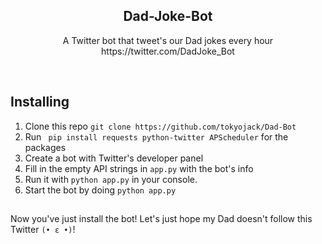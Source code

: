 <h2  align="center">Dad-Joke-Bot</h2>
<p  align="center">A Twitter bot that tweet's our Dad jokes every hour https://twitter.com/DadJoke_Bot</p>

<br/>

## Installing

1. Clone this repo ```git clone https://github.com/tokyojack/Dad-Bot```
2. Run ``` pip install requests python-twitter APScheduler``` for the packages
3. Create a bot with Twitter's developer panel
4. Fill in the empty API strings in ```app.py``` with the bot's info
5. Run it with ```python app.py``` in your console.
6. Start the bot by doing ``python app.py``

##

Now you've just install the bot! Let's just hope my Dad doesn't follow this Twitter  ```(• ε •)```!

